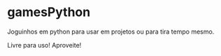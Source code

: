 # gamesPython

Joguinhos em python para usar em projetos ou para tira tempo mesmo.

Livre para uso! Aproveite!
